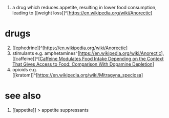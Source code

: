 1. a drug which reduces appetite, resulting in lower food consumption, leading to [[weight loss]]^[https://en.wikipedia.org/wiki/Anorectic]

# drugs
2. [[ephedrine]]^[https://en.wikipedia.org/wiki/Anorectic]
3. stimulants e.g. amphetamines^[https://en.wikipedia.org/wiki/Anorectic], [[caffeine]]^[[Caffeine Modulates Food Intake Depending on the Context That Gives Access to Food: Comparison With Dopamine Depletion](https://www.frontiersin.org/journals/psychiatry/articles/10.3389/fpsyt.2018.00411/full)]
4. opioids e.g. [[kratom]]^[https://en.wikipedia.org/wiki/Mitragyna_speciosa]

# see also
1. [[appetite]] > appetite suppressants